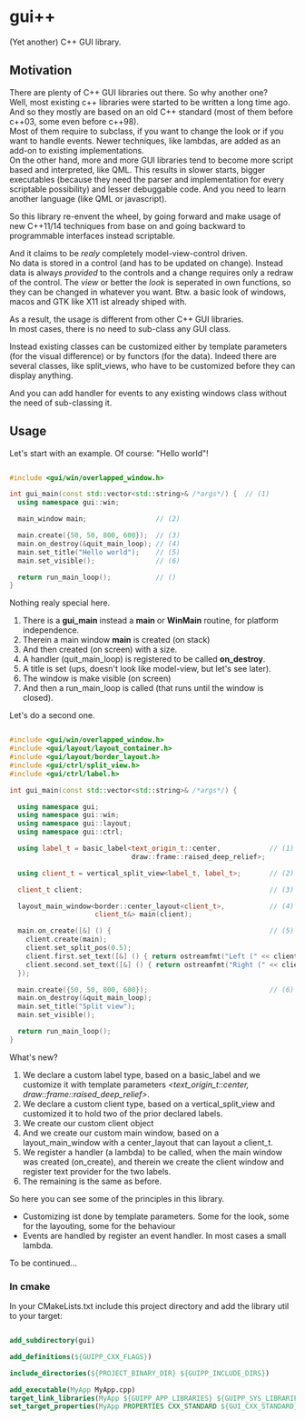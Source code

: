 # gui++

(Yet another) C++ GUI library.

## Motivation

There are plenty of C++ GUI libraries out there. So why another one?  
Well, most existing c++ libraries were started to be written a long time ago.  
And so they mostly are based on an old C++ standard (most of them before c++03,
some even before c++98).  
Most of them require to subclass, if you want to change the look or if you want to 
handle events.
Newer techniques, like lambdas, are added as an add-on to existing implementations.  
On the other hand, more and more GUI libraries tend to become more script based
and interpreted, like QML.
This results in slower starts, bigger executables (because they need the parser 
and implementation for every scriptable possibility) and lesser debuggable code.
And you need to learn another language (like QML or javascript).

So this library re-envent the wheel, by going forward and make usage of new 
C++11/14 techniques from base on and going backward to programmable interfaces 
instead scriptable.

And it claims to be *realy* completely model-view-control driven.  
No data is stored in a control (and has to be updated on change).
Instead data is always *provided* to the controls and a change requires only a 
redraw of the control.
The *view* or better the *look* is seperated in own functions, so they can be 
changed in whatever you want.
Btw. a basic look of windows, macos and GTK like X11 ist already shiped with.

As a result, the usage is different from other C++ GUI libraries.  
In most cases, there is no need to sub-class any GUI class.

Instead existing classes can be customized either by template parameters (for 
the visual difference) or by functors (for the data).
Indeed there are several classes, like split_views, who have to be customized 
before they can display anything.

And you can add handler for events to any existing windows class without 
the need of sub-classing it.

## Usage

Let's start with an example. Of course: "Hello world"!

```C++

#include <gui/win/overlapped_window.h>

int gui_main(const std::vector<std::string>& /*args*/) {  // (1)
  using namespace gui::win;

  main_window main;                 // (2)

  main.create({50, 50, 800, 600});  // (3)
  main.on_destroy(&quit_main_loop); // (4)
  main.set_title("Hello world");    // (5)
  main.set_visible();               // (6)

  return run_main_loop();           // ()
}

```

Nothing realy special here. 

  1. There is a __gui_main__ instead a __main__ or __WinMain__ routine, for 
     platform independence.
  2. Therein a main window **main** is created (on stack) 
  3. And then created  (on screen) with a size.
  4. A handler (quit_main_loop) is registered to be called **on_destroy**.
  5. A title is set (ups, doesn't look like model-view, but let's see later).
  6. The window is make visible (on screen) 
  7. And then a run_main_loop is called (that runs until the window is closed).

Let's do a second one.

```C++

#include <gui/win/overlapped_window.h>
#include <gui/layout/layout_container.h>
#include <gui/layout/border_layout.h>
#include <gui/ctrl/split_view.h>
#include <gui/ctrl/label.h>

int gui_main(const std::vector<std::string>& /*args*/) {

  using namespace gui;
  using namespace gui::win;
  using namespace gui::layout;
  using namespace gui::ctrl;

  using label_t = basic_label<text_origin_t::center,            // (1)
                              draw::frame::raised_deep_relief>;

  using client_t = vertical_split_view<label_t, label_t>;       // (2)

  client_t client;                                              // (3)

  layout_main_window<border::center_layout<client_t>,           // (4)
                     client_t&> main(client);

  main.on_create([&] () {                                       // (5)
    client.create(main);
    client.set_split_pos(0.5);
    client.first.set_text([&] () { return ostreamfmt("Left (" << client.first.geometry() << ")"); });
    client.second.set_text([&] () { return ostreamfmt("Right (" << client.second.geometry() << ")"); });
  });

  main.create({50, 50, 800, 600});                              // (6)
  main.on_destroy(&quit_main_loop);
  main.set_title("Split view");
  main.set_visible();

  return run_main_loop();
}

```

What's new?

  1. We declare a custom label type, based on a basic_label and we customize it
     with template parameters *\<text_origin_t::center, draw::frame::raised_deep_relief\>*.
  2. We declare a custom client type, based on a vertical_split_view and 
     customized it to hold two of the prior declared labels.
  3. We create our custom client object
  4. And we create our custom main window, based on a layout_main_window with a 
     center_layout that can layout a client_t.
  5. We register a handler (a lambda) to be called, when the main window was 
     created (on_create), and therein we create the client window and register
     text provider for the two labels.
  6. The remaining is the same as before.

So here you can see some of the principles in this library.

  - Customizing ist done by template parameters. Some for the look, some for the 
    layouting, some for the behaviour
  - Events are handled by register an event handler. In most cases a small lambda.

To be continued...

### In cmake

In your CMakeLists.txt include this project directory and add the library util to your target:

```cmake

add_subdirectory(gui)

add_definitions(${GUIPP_CXX_FLAGS})

include_directories(${PROJECT_BINARY_DIR} ${GUIPP_INCLUDE_DIRS})

add_executable(MyApp MyApp.cpp)
target_link_libraries(MyApp ${GUIPP_APP_LIBRARIES} ${GUIPP_SYS_LIBRARIES})
set_target_properties(MyApp PROPERTIES CXX_STANDARD ${GUI_CXX_STANDARD})

```
